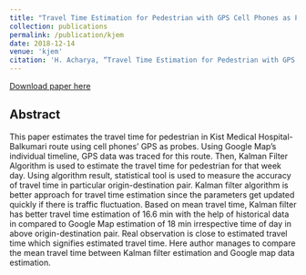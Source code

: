 ```yaml
---
title: "Travel Time Estimation for Pedestrian with GPS Cell Phones as Probes"
collection: publications
permalink: /publication/kjem
date: 2018-12-14
venue: 'kjem'
citation: 'H. Acharya, “Travel Time Estimation for Pedestrian with GPS Cell Phones as Probes”, Kathford J. Eng. Mgt., vol. 1, no. 1, pp. 27–30, Dec. 2018.'
---
```


[Download paper here](https://doi.org/10.3126/kjem.v1i1.22019)

## Abstract
This paper estimates the travel time for pedestrian in Kist Medical Hospital- Balkumari route using cell phones’ GPS as probes. Using Google Map’s individual timeline, GPS data was traced for this route. Then, Kalman Filter Algorithm is used to estimate the travel time for pedestrian for that week day. Using algorithm result, statistical tool is used to measure the accuracy of travel time in particular origin-destination pair. Kalman filter algorithm is better approach for travel time estimation since the parameters get updated quickly if there is traffic fluctuation. Based on mean travel time, Kalman filter has better travel time estimation of 16.6 min with the help of historical data in compared to Google Map estimation of 18 min irrespective time of day in above origin-destination pair. Real observation is close to estimated travel time which signifies estimated travel time. Here author manages to compare the mean travel time between Kalman filter estimation and Google map data estimation.
